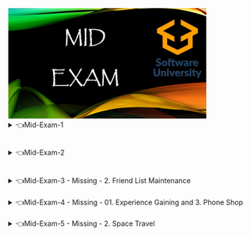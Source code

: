 
<img src="https://github.com/Nenogzar/Academy_SoftUni/blob/main/fundamentals_python/image/10_1.jpg" alt="ME" width="400">


<details><summary>👈Mid-Exam-1 </summary>

> 01. The Biscuit Factory - to solve the task | [judge]() | [problem](https://github.com/Nenogzar/Academy_SoftUni/blob/main/fundamentals_python/lectures/19-21_Mid_Exam_Preparation/my_mid_exam/01_The_Biscuit_Factory.pdf)

<details> <summary>🛠️🐍 Example & Code</summary>

####

<details><summary>🛠️Example</summary>

Create a program that will help Anna calculate how many biscuits her factory can make in a month (**30 days**) and the percentage of production compared tanother factory's production.</br>
First, you will receive the biscuits produced **per day** (per worker). After that, you will receive the count of workers in your factory. Last, you will receive the number of biscuits that the **competing factory produces for 30 days**.</br>
You need tcalculate the production of your factory within **30 days**. Then you should calculate how much more or less biscuits you produce compared tthe other factory (**in percentage**). There will be ncase where the factories will produce the same number of biscuits.</br>
Every **third day** the workers produce **only 75%** of the usual production. Keep in mind that there can be only a whole biscuit after making calculations for each day – format them tthe lower number.</br>
In the end, **print the number** of biscuits produced for **30 days** in the following format:</br>
**"You have produced {countBiscuits} biscuits for the past month.**"</br>
Then print the **percentage of the difference**, formatted tthe 2nd decimal place, in the following format:</br>
If your production is **bigger** than the other factory:</br>
**"You produce {percentage} percent more biscuits."**</br>
If not:</br>
**"You produce {percentage} percent less biscuits."**

#### Input

* On the first line, you will receive the number of biscuits a worker produces per day – an integer number in the range [1…200].
* On the second line, you will receive the count of the workers in your factory – an integer number in the range [1…1000].
* On the third line, you will receive the number of biscuits that the competing factory produces for 30 days – an integer number in the range [1…264].
NOTE: The input will always be in the correct format.

#### Output

* Print the number of biscuits produced for 30 days in the format described above.
* Print the percentage of the difference formatted tthe 2nd decimal place in the format described above.

#### Constraints
* The percentage can be over 100%.
* There will be ncase where the factories will produce the same number of biscuits.

| Input                | Output                                                                                            |
|----------------------|---------------------------------------------------------------------------------------------------|
| 78</br>8</br>16000   | You have produced 17160 biscuits for the past month.</br>You produce 7.25 percent more biscuits.  |
| 65</br>12</br>26000  | You have produced 21450 biscuits for the past month.</br>You produce 17.50 percent less biscuits. |
| 163</br>16</br>67020 | You have produced 71720 biscuits for the past month.</br>You produce 7.01 percent more biscuits.  |

</details>
 <details> <summary>🐍Code</summary>

```Python

```

</details>
</details>

> 2. Coffee Lover | [judge]()  | [problem]() |

<details> <summary>🛠️🐍 Example & Code</summary>

<details><summary>🛠️Example</summary>

_John is a lover of expensive and luxurious coffees._

Create a program that helps John keep track of the coffee he has. You will receive a list of the coffees that John has in stock, on a single line separated by a single space in the following format:</br>
**"{coffee1} {coffee2} {coffee3} ... {coffeeNn}"**.
Then you will receive a number – n - a count of commands you need to execute over your list. There are four possible commands:

* **"Include {coffee}"**:
  * Add the coffee at the end of your list.
* **"Remove {first/last} {numberOfCoffees}"**:
  * Depending on the input, remove either the "**first**" or the "**last**" number of coffees from your list.
  * If you have fewer coffees in your list than the given number, skip this command.
* **"Prefer {coffeeIndex1} {coffeeIndex2}"**:
  * If both coffee indexes exist in your list, take the two coffees and change their places.
  * Otherwise, skip the command.
* **"Reverse"**:
  * Reverse the order of the coffees.

In the end, print the manipulated list in the following format:
"Coffees:
{coffee1} {coffee2} … {coffeeNn}"


#### Input / Constraints

* On the 1st line, you will receive the **starting** list with the names of the coffees separated by a " " (empty space).
* On the 2nd line, you will receive the **number** of commands - n – an integer in the range [1…100].
* On the following n lines, you will be receiving **commands** in the format described above.
#### Output
* Print the list after the manipulations in the format described above.

####



| Input                                                                                                                                                                         | Output                                                                    |
|-------------------------------------------------------------------------------------------------------------------------------------------------------------------------------|---------------------------------------------------------------------------|
| Arabica Liberica Charrieriana Magnistipula Robusta BulkCoffee StrongCoffee </br> 5 </br>Include TurkishCoffee</br>Remove first 2</br>Remove last 1</br>Prefer 3 1</br>Reverse | Coffees:</br>StrongCoffee Magnistipula Robusta BulkCoffe Charrieriana     |
| Arabica Robusta BulkCoffee StrongCoffee TurkishCoffee</br>5</br>Include OrdinaryCoffee</br>Remove first 1</br>Prefer 0 1</br>Prefer 3 1</br>Reverse                           | Coffees:</br>OrdinaryCoffee Robusta StrongCoffee TurkishCoffee BulkCoffee |
| Robusta StrongCoffee BulkCoffee TurkishCoffee Arabica</br>3</br>Include OrdinaryCoffee</br>Remove first 1</br>Prefer 4 1                                                      | Coffees:</br>StrongCoffee OrdinaryCoffee TurkishCoffee Arabica BulkCoffee |

</details>
 <details> <summary>🐍Code</summary>

```Python
coffee = input().split()
number_of_commands = int(input())
 
for i in range(number_of_commands):
    command = input().split()
    if command[0] == "Include":
        new_coffee = command[1]
        if new_coffee not in coffee:
            coffee.append(new_coffee)
    elif command[0] == "Remove":
        if command[1] == "first":
            command[2] = int(command[2])
            coffee = coffee[command[2]:]
        elif command[1] == "last":
            command[2] = int(command[2])
            coffee = coffee[:- command[2]]
    elif command[0] == "Prefer":
        index1 = int(command[1])
        index2 = int(command[2])
        if 0 <= index1 < len(coffee) and 0 <= index2 < len(coffee):
            coffee[index1], coffee[index2] = coffee[index2], coffee[index1]
    elif command[0] == "Reverse":
        coffee.reverse()
 
print(f"Coffees:")
print(f"{coffee}")

```

</details>
</details>

> 3. The Angry Cat  | [judge]()  | [problem]() |



<details> <summary>🛠️🐍 Example & Code</summary>

####

<details><summary>🛠️Example</summary>

_John is very angry with his owner because he left him alone during the teamwork defenses for the Programming Fundamentals Course at SoftUni. It's time for John to get his payback, and he will do it by breaking various household items._

Each item has a **price rating**, a number that describes how valuable that item is for John's owner. You will be **given an entry point** from which John will **break** the **items to his left** and **then** to **his right**. John **will never** break the item at his **entry point**.</br>
You must calculate the damage to **both** his **left** and **right**, then print **only the higher (bigger)** damage to the household. If both **sums** are **equal**, print the **left** one.</br>
#### Input / Constrains
* On the first line, you will receive the price ratings, separated by (", "). Each element will be an integer in the range [-231… 231].
* On the second line, you will receive the entry point, which will always be between the second and the penultimate element in the array.
* On the third line, you will receive the type of items John wants to break, which will be one of the following:
  * "cheap" – items that have a lower price rating than the entry point item
  * "expensive" – items that have the same price rating, or higher price rating than the entry point item
#### Output
* A single line containing the sum of price ratings and their position based on the entry point in the following format:
  * "{position} - {sum of price ratings}"
  * Positions can be "Right" or "Left"

| Input                                                      | Output    |
|------------------------------------------------------------|-----------|
| 1, 5, 1</br>1</br>cheap                                    | Left - 1  |
| 5, 10, 12, 5, 4, 20</br>3</br>cheap                        | Right - 4 |
| -2, 2, 1, 5, 9, 3, 2, -2, 1, -1, -3, 3</br>7</br>expensive | Left - 20 |

</details>

 <details> <summary>🐍Code</summary>

Bilyana Panova
```Python
def cheap_summing(side, entry_point):
    return sum([x for x in side if x < entry_point])

def expensive_summing(side, entry_point):
    return sum([x for x in side if x >= entry_point])

def main():
    price_rating = [int(x) for x in input().split(", ")]
    entry_point = int(input())
    type_of_items = input()

    left_side = price_rating[:entry_point]
    right_side = price_rating[entry_point + 1:]
    entry_point_value = price_rating[entry_point]

    if type_of_items == "cheap":
        if cheap_summing(left_side, entry_point_value) >= cheap_summing(right_side, entry_point_value):
            print(f"Left - {cheap_summing(left_side, entry_point_value)}")
        else:
            print(f"Right - {cheap_summing(right_side, entry_point_value)}")
    elif type_of_items == "expensive":
        if expensive_summing(left_side, entry_point_value) >= expensive_summing(right_side, entry_point_value):
            print(f"Left - {expensive_summing(left_side, entry_point_value)}")
        else:
            print(f"Right - {expensive_summing(right_side, entry_point_value)}")

if __name__ == "__main__":
    main()
```
Dobromir Dimitrov
```Python
def calculate_low_cost(aList, points):
    cost = 0
    for item in aList:
        if item < points:
            cost += item
    return cost

def calculate_high_cost(aList, points):
    cost = 0
    for item in aList:
        if item >= points:
            cost += item
    return cost

def main():
    priceRatings = list(map(int, input().split(", ")))
    entryPoint = int(input())
    targetType = input()
    costTarget = priceRatings[entryPoint]
    rightList = priceRatings[entryPoint + 1:]
    leftList = priceRatings[:entryPoint]
    if targetType == "cheap":
        leftDamage = calculate_low_cost(leftList, costTarget)
        rightDamage = calculate_low_cost(rightList, costTarget)
    elif targetType == "expensive":
        leftDamage = calculate_high_cost(leftList, costTarget)
        rightDamage = calculate_high_cost(rightList, costTarget)
    if leftDamage >= rightDamage:
        print(f"Left - {leftDamage}")
    else:
        print(f"Right - {rightDamage}")

if __name__ == "__main__":
    main()
```

</details>
</details>
</details>

######

<details><summary>👈Mid-Exam-2 </summary>

> 01. Burger Bus   | [judge]()  | [problem]() |- to solve the task 

<details> <summary>🛠️🐍 Example & Code</summary>

####

<details><summary>🛠️Example</summary>

_The Burger Bus travels around the country and serves delicious burgers. You need thelp the owner keep track of his
income and expenses along the way._</br>
First, you will receive the number of cities the bus has visited. Then for every city, you will receive:
* the name of the city
* how much money the owner earned
* owner's expenses

Every 3rd (third) city the bus visits, the owner organizes a special event tensure a true "Burger Bus" experience, spending an additional 50% over costs.</br>
In every 5th (fifth) city, it is raining, and the owner losses 10% of the money he earned. In a rainy city, there is npossibility torganize a special event.</br>
You have tcalculate the owner's profit for each city and his total profit from the tour. Profit is calculated by deducting the expenses from the income.</br>
#### Input
The input will consist of:
* Number of cities – integer in the range [1…15]
* For each city, you will receive the following information:
  * name of the city - string
  * owner's income - a real number in the range [0.0…10 000.0]
  * owner's expenses - a real number in the range [0.0…10 000.0]
* The input will always be in the correct format.
#### Output
* For every city, you need tprint the following message: </br>
**"In {cityName} Burger Bus earned {profit} leva."**
* At the end of the tour, print:</br>
**"Burger Bus total profit: {totalProfit} leva."**
NOTE: The profit and the total profit should be formatted tthe 2nd decimal place

| Input                                                                                                                                                                             | Output                                                                                                                                                                                                                                                                         |
|-----------------------------------------------------------------------------------------------------------------------------------------------------------------------------------|--------------------------------------------------------------------------------------------------------------------------------------------------------------------------------------------------------------------------------------------------------------------------------|
| 3</br>Sofia</br>895.67</br>213.50</br>Plovdiv</br>2563.20</br>890.26</br>Burgas</br>2360.55</br>600.00</br>                                                                       | In Sofia Burger Bus earned 682.17 leva.</br>In Plovdiv Burger Bus earned 1672.94 leva.</br>In Burgas Burger Bus earned 1460.55 leva.</br>Burger Bus total profit: 3815.66 leva.                                                                                                |
| 5</br>Lille</br>2226.00</br>1200.60</br>Rennes</br>6320.60</br>5460.20</br>Reims</br>600.20</br>452.32</br>Bordeaux</br>6925.30</br>2650.40</br>Montpellier</br>680.50</br>290.20 | In Lille Burger Bus earned 1025.40 leva.</br>In Rennes Burger Bus earned 860.40 leva.</br>In Reims Burger Bus earned -78.28 leva.</br>In Bordeaux Burger Bus earned 4274.90 leva.</br>In Montpellier Burger Bus earned 322.25 leva.</br>Burger Bus total profit: 6404.67 leva. |

</details>
 <details> <summary>🐍Code</summary>

```Python
def profit(earned, expense):
    return earned - expense


def special_event(expense):
    return expense * 1.5


def loss(expense):
    return expense * 0.9


city_num = int(input())
report = {}
total_profit = 0

for position in range(1, city_num + 1):
    city = input()
    owner_earned = float(input())
    owner_expense = float(input())

    if position % 3 == 0:
        current_profit = profit(owner_earned, special_event(owner_expense))
    elif position % 5 == 0:
        current_profit = profit(owner_earned, loss(owner_expense))
    else:
        current_profit = profit(owner_earned, owner_expense)

    total_profit += current_profit
    report[city] = {'earned': owner_earned, 'expense': owner_expense, 'profit': current_profit}

    # Print individual city message
    print(f"In {city} Burger Bus earned {current_profit:.2f} leva.")

# Print total profit message at the end
print(f"Burger Bus total profit: {total_profit:.2f} leva.")
```

</details>
</details>

> 2. Numbers  | [judge]()  | [problem]() |

<details> <summary>🛠️🐍 Example & Code</summary>

####

<details><summary>🛠️Example</summary>

You are given numbers in a sequence on a single line, separated by a space. After that, you will receive commands that modify the sequence differently:

* **"Add {value}"** - you should add the given value tthe end of the sequence.
* **"Remove {value}"** - you should remove the first occurrence of the given value if there is such.
* **"Replace {value} {replacement}"** - you should replace the first occurrence of the given value with the replacement if there is such occurrence.
* **"Collapse {value}"** you must remove each number with a value less than the given one.

When you receive the command "Finish", you should print the modified sequence and end the program.

Input:
* On the first line, you will receive a sequence with numbers, separated by spaces - integers in the range [-1000…1000].
* On the following lines, you will receive commands until the "Finish" command is received.
* The commands will always be valid.

Output
* Print a single line the array of numbers separated by a space, with the modified values.

| Input                                                   | Output        |
|---------------------------------------------------------|---------------|
| 1 4 5 19</br>Add 1</br>Remove 4</br>Finish              | 1 5 19 1      |
| 1 20 -1 10</br>Collapse 8</br>Finish</br>               | 20 10         |
| 5 9 70 -56 9 9</br>Replace 9 10</br>Remove 9</br>Finish | 5 10 70 -56 9 |


</details>
 <details> <summary>🐍Code</summary>

```Python
def add_num(list_num, num):
    list_num.append(num)
    return list_num


def rem_num(list_num, num):
    if num in list_num:
        list_num.remove(num)
    return list_num


def rep_num(list_num, num, r_num):
    if num in list_num:
        index = list_num.index(num)
        list_num[index] = r_num
    return list_num


def colaps_num(list_num, upper_limit):
    filtered_list = [num for num in list_num if num >= upper_limit]
    return filtered_list


input_numbers = list(map(int, input().split(" ")))
command = input()
while command != "Finish":

    command_list = list(map(str, command.split(" ")))
    if len(command_list) == 2:
        first = int(command_list[1])
    elif len(command_list) == 3:
        first, second = int(command_list[1]), int(command_list[2])

    if command_list[0] == "Add":
        input_numbers = add_num(input_numbers, first)
    elif command_list[0] == "Remove":
        input_numbers = rem_num(input_numbers, first)
    elif command_list[0] == "Replace":
        input_numbers = rep_num(input_numbers, first, second)
    elif command_list[0] == "Collapse":
        input_numbers = colaps_num(input_numbers, first)

    command = input()

result_string = ' '.join(map(str, input_numbers))
print(result_string)
```
```Python
def add_num(list_num, num):
    list_num.append(num)
    return list_num


def rem_num(list_num, num):
    if num in list_num:
        list_num.remove(num)
    return list_num


def rep_num(list_num, num, r_num):
    if num in list_num:
        index = list_num.index(num)
        list_num[index] = r_num
    return list_num


def collapse_num(list_num, upper_limit):
    list_num = [num for num in list_num if num >= upper_limit]
    return list_num


def execute_command(command_list, input_numbers):
    if len(command_list) == 2:
        first = int(command_list[1])
    elif len(command_list) == 3:
        first, second = int(command_list[1]), int(command_list[2])

    if command_list[0] == "Add":
        return add_num(input_numbers, first)
    elif command_list[0] == "Remove":
        return rem_num(input_numbers, first)
    elif command_list[0] == "Replace":
        return rep_num(input_numbers, first, second)
    elif command_list[0] == "Collapse":
        return collapse_num(input_numbers, first)


input_numbers = list(map(int, input().split(" ")))
command = input()

while command != "Finish":
    command_list = list(map(str, command.split(" ")))
    input_numbers = execute_command(command_list, input_numbers)
    command = input()

result_string = ' '.join(map(str, input_numbers))
print(result_string)
```
```Python
sequence_of_numbers = [int(x) for x in input().split()]
 
while True:
    commands = input()
 
    if commands == "Finish":
        print(*sequence_of_numbers)
        break
 
    commands = commands.split()
    action = commands[0]
    value = int(commands[1])
    if action == "Add":
        sequence_of_numbers.append(value)
 
    elif action == "Remove":
        sequence_of_numbers.remove(value)
 
    elif action == "Replace":
        replace_value = int(commands[2])
        find_index = sequence_of_numbers.index(value)
        sequence_of_numbers.remove(value)
        sequence_of_numbers.insert(find_index, replace_value)
 
    elif action == "Collapse":
        sequence_of_numbers = [x for x in sequence_of_numbers if x >= value]
```

</details>
</details>

> 3. Deck of Cards  | [judge]()  | [problem]() |

<details> <summary>🛠️🐍 Example & Code</summary>

####

<details><summary>🛠️Example</summary>

You will **receive a list** of Cards on a single line **separated by ", "**. On the **next line**, you will receive a number **n**. On the next **n** lines, you will receive commands that could be:

* **"Add, {CardName}"**: 
  * Add the given card tthe card deck and print: **"Card successfully added"**
  * If it is already in the deck, print:  **"Card is already in the deck"**
* **"Remove, {CardName}"**:
  * Remove the given card from the card deck and print:  **"Card successfully removed"**
  * If it is not in the deck, print: **"Card not found"**
* **"Remove At, {index}"**:
  * Remove the card at the given index and print: **"Card successfully removed"**
  * If the index is not in the range of the list, print: **"Index out of range"**
* **"Insert, {index}, {CardName}"**:
  * Add the card at the given index and print: **"Card successfully added"**
  * If the index is out of range, print: **"Index out of range"**
  * If the index is in range, but the card is already in the deck, print: **"Card is already added"**

#### Input

* The first input line will contain the list of cards.
* The second input will be the number of commands – an integer number in the range [0…50].
* On the following input lines, you will be receiving commands.

#### Output

* After going through all the commands, you need tprint all cards on a single line separated by ", ".

| Input                                                                                                                                     | Output                                                                                                                                                 |
|-------------------------------------------------------------------------------------------------------------------------------------------|--------------------------------------------------------------------------------------------------------------------------------------------------------|
| Ace of Diamonds, Queen of Hearts, King of Clubs</br>3</br>Add, King of Diamonds</br>Insert, 2, Jack of Spades</br>Remove, Ace of Diamonds | Card successfully added</br>Card successfully added</br>Card successfully removed</br>Queen of Hearts, Jack of Spades, King of Clubs, King of Diamonds |
| Twof Clubs, King of Spades, Five of Spades, Jack of Hearts</br>2</br>Add, Twof Clubs</br>Remove, Five of Hearts                       | Card is already in the deck</br>Card not found</br>Twof Clubs, King of Spades, Five of Spades, Jack of Hearts                                        |
| Jack of Spades, Ace of Clubs, Jack of Clubs</br>2</br>Insert, -1, Queen of Spades</br>Remove At, 1                                        | Index out of range</br>Card successfully removed</br>Jack of Spades, Jack of Clubs                                                                     |
</details>

 <details> <summary>🐍Code</summary>

```Python
def add_card(list_card, card_name):
    if card_name not in list_card:
        list_card.append(card_name)
        print("Card successfully added")
    else:
        print("Card is already in the deck")


def remove_card(list_card, card_name):
    if card_name in list_card:
        list_card.remove(card_name)
        print("Card successfully removed")
    else:
        print("Card not found")


def remove_index_card(list_card, index):
    if 0 <= index < len(list_card):
        list_card.pop(index)
        print("Card successfully removed")
    else:
        print("Index out of range")


def insert_card(list_card, index, card_name):
    if abs(index) <= len(list_card):
        if card_name not in list_card:
            list_card.insert(index, card_name)
            print("Card successfully added")
        else:
            print("Card is already added")
    else:
        print("Index out of range")


cards_list = list(map(str, input().split(", ")))
manipulation_range = int(input())

for _ in range(manipulation_range):
    command = list(map(str, input().split(", ")))

    manipulation = command[0]

    if len(command) == 3:
        card_name = command[2]
        position = int(command[1])
        if manipulation == "Insert":
            insert_card(cards_list, position, card_name)
        else:
            print("Invalid command format")
    elif len(command) == 2:
        if manipulation == "Add":
            add_card(cards_list, command[1])
        elif manipulation == "Remove":
            remove_card(cards_list, command[1])
        elif manipulation == "Remove At":
            position = int(command[1])
            remove_index_card(cards_list, position)

# print(cards_list)
print(",".join(cards_list))
```

</details>
</details>
</details>

######

<details><summary>👈Mid-Exam-3  - Missing - 2. Friend List Maintenance</summary>

> 01. Cooking Masterclass	  | [judge]()  | [problem]() |

<details> <summary>🛠️🐍 Example & Code</summary>

####

<details><summary>🛠️Example</summary>

_George is starting his own course, a Cooking Masterclass. So, he asked you tbuy the needed items._</br>
The number of items depends on how many students will sign up for the course. The educational set for one student consists of 1 package of flour, 10 eggs, and an apron.</br> 
You will be given George's budget, the number of students signed, and each item's price. You should help George calculate if the budget is enough tbuy all the items or how much more money he needs.</br> 
You should know that the aprons get dirty often, sGeorge should buy 20% more, rounded up tthe next integer. Also, every fifth package of flour is free. </br>

* Input / Constraints

#### The input data will consist of:

* budget - a floating-point number in the range [0.00…1000.00]
* students - an integer in the range [0…100]
* price for a package of flour - a floating-point number in the range [0.00…100.00]
* price for a single egg - a floating-point number in the range [0.00…100.00]
* price for a single apron - a floating-point number in the range [0.00…100.00]
The input data will always be valid. There is nneed tcheck it explicitly.
#### Output
The output should be printed on the console.
* If the calculated price of the items is less or equal tthe budget:
  * "Items purchased for {the cost of the items}$."
* If the calculated price is more than the budget:
  * "{neededMoney}$ more needed."
* All prices must be formatted ttwdigits after the decimal point.

| Input                                   | Output                      |
|-----------------------------------------|-----------------------------|
| 50</br>2</br>1.0</br>0.10</br>10.0      | Items purchased for 34.00$. |
| 100</br>25</br>4.0</br>1.0</br>6.0      | 410.00$ more needed.        |
| 946</br>20</br>12.05</br>0.42</br>27.89 | 0.16$ more needed.          |

</details>
 <details> <summary>🐍Code</summary>

```Python
import math

budget = float(input())
students = int(input())
price_flour = float(input())
price_one_egg = float(input()) * 10
price_apron = float(input())

po_malk= 0
for n in range(1, students + 1):
    if n % 5 == 0:
        po_malk+= 1


total_price_flour = price_flour * (students - po_malko)
total_price_egg = price_one_egg * students
total_price_apron = price_apron * (math.ceil(students*1.2))

razhod = (total_price_flour + total_price_egg + total_price_apron)

if razhod <= budget:
    print(f"Items purchased for {razhod:.2f}$.")
else:
    print(f"{abs(budget - razhod):.2f}$ more needed.")
```

</details>
</details>

> 2. Friend List Maintenance   | [judge]()  | [problem]() | - Missing Condition


<details> <summary>🛠️🐍 Example & Code</summary>

####

<details><summary>🛠️Example</summary>

| Input | Output |
|-------|--------|
|       |        |
|       |        |

</details>
 <details> <summary>🐍Code</summary>

```Python


```

</details>
</details>

> 3. Chat Logger  | [judge]()  | [problem]() |


<details> <summary>🛠️🐍 Example & Code</summary>

<details><summary>🛠️Example</summary>

A company hires you to create a program that implements a chat logger which works with commands. You may receive the following commands:

* **"Chat {message}"**:
  * Add the message at the last position in the chat.
* **"Delete {message}"**:
  * Delete the message if it exists.
  * Otherwise, ignore the command.
* **"Edit {message} {editedVersion}"**:
  * Update the message with the edited version.
  * If it does not exist, ignore the command.
* **"Pin {message}"**:
  * Find the given message and move it to the last index.
  * If it does not exist, ignore the command.
* **"Spam {message1} {message2} {messageN}"**:
  * Add all messages at the end of the chat.
* **"end"**:
  * Stop receiving commands.

After the "end" command, you should print the chat history starting from the first message.

#### Input

* Until you receive "end", you will be receiving commands.
* 
#### Output

* As output, you must print the chat starting from the first message. Every message must be in a new line.
* Constraints
* The command will always be valid.


####



| Input                                                                                                | Output                                                      |
|------------------------------------------------------------------------------------------------------|-------------------------------------------------------------|
| Chat Hello</br>Chat darling</br>Edit darling Darling</br>Spam how are you</br>Delete Darling</br>end | Hello</br>how</br>are</br>you                               |
| Chat Hello</br>Delete John</br>Pin Hi</br>end                                                        | Hello                                                       |
| Chat John</br>Spam Let's go to the zoo</br>Edit zoo cinema</br>Chat tonight</br>Pin John</br>end     | Let's</br>go</br>to</br>the</br>cinema</br>tonight</br>John |

</details>

 <details> <summary>🐍Code</summary>

```Python
command = input().split()
 
chat = []
 
while command[0] != "end":
    word = command[1]
 
    if command[0] == "Chat":
        chat.append(word)
 
    elif command[0] == "Delete":
        if word in chat:
            chat.remove(word)
 
    elif command[0] == "Edit":
        if word in chat:
            chat.remove(word)
            command[1] = command[2]
            chat.append(command[1])
 
    elif command[0] == "Pin":
        if word in chat:
            chat.remove(word)
            chat.append(word)
            # word = chat[-1]
 
    elif command[0] == "Spam":
        chat.extend(command[1::])
 
    command = input().split()
 
print("\n".join(chat))
```

</details>
</details>
</details>



####
<details><summary>👈Mid-Exam-4  - Missing  - 01. Experience Gaining and 3. Phone Shop </summary>

> 01. Experience Gaining   | [judge]()  | [problem]() |- Missing Condition


<details> <summary>🛠️🐍 Example & Code</summary>

####

<details><summary>🛠️Example</summary>

| Input | Output |
|-------|--------|
|       |        |
|       |        |

</details>
 <details> <summary>🐍Code</summary>

```Python

```

</details>
</details>

> 2. Tax Calculator  | [judge]()  | [problem]() | - to solve the task

<details> <summary>🛠️🐍 Example & Code</summary>

####

<details><summary>🛠️Example</summary>

_The National Revenue Agency hired you tcreate software, which will help them tcalculate the vehicle taxes.</br>_
You will be given a string representing vehicles that will be taxed. Each vehicle is separated by ">>", where the first element is a string representing the car type, the second element is an integer representing the years the tax should be paid, and the third element is an integer representing the kilometers traveled.</br>
There are three valid types of vehicles:</br>
* "**family**" – the initial tax for a family car is 50 euros</br>
* " **heavyDuty**" – the initial tax for a heavy-duty is 80 euros</br>
* "**sports**" – the initial tax for a sports car is 100 euros</br>
If the car is not valid print **"Invalid car type."** and continue tthe next vehicle.</br>
When calculating tax keep in mind the following rules:</br> 
* For a **family** car, the tax declines by 5 euros for every year in use. Also, the tax increases by **12 euros** for every **3000 km**. traveled. 
* For a **heavyDuty** car, the tax declines by 8 euros for every year in use. Also, the tax increases by **14 euros** for every **9000 km**. traveled.
* For a **sports** car, the tax declines by 9 euros for every year in use. Also, the tax increase by **18 euros** for every **2000 km**. Traveled.</br>

#### Input</br>
You receive a string representing the vehicles, separated with ">>": **"vehicle1>>vehicle2>>vehicle3…"**.
#### Output</br>
* Upon every successful taxed car print: "**A {car type} car will pay {total tax tpay} euros in taxes.**" Format the total tax tpay tthe second digit after the decimal point.
* On the last line, print how much the National Revenue Agency will collect: **"The National Revenue Agency will collect {total tax collected} euros in taxes."** Formatted tthe second digit after the decimal point.

| Input                                                                                   | Output                                                                                                                                                                                                                                                                                    |
|-----------------------------------------------------------------------------------------|-------------------------------------------------------------------------------------------------------------------------------------------------------------------------------------------------------------------------------------------------------------------------------------------|
| family 3 7210>>van 4</br> 2345>>heavyDuty 9 31000>>sports 4</br> 7410                   | A family car will pay 59.00 euros in taxes.</br>Invalid car type.</br>A heavyDuty car will pay 50.00 euros in taxes.</br>A sports car will pay 118.00 euros in taxes.                                                                                                                     |
| family 5 3210>>pickUp 1</br> 1345>>heavyDuty 7 21000>>sports 5 </br>9410>>family 3 9012 | A family car will pay 37.00 euros in taxes.</br>Invalid car type.</br>A heavyDuty car will pay 52.00 euros in taxes.</br>A sports car will pay 127.00 euros in taxes.</br>A family car will pay 71.00 euros in taxes.</br>The National Revenue Agency will collect 287.00 euros in taxes. |

</details>
 <details> <summary>🐍Code</summary>

```Python


```

</details>
</details>

> 3. Phone Shop   | [judge]()  | [problem]() |- to solve the task

<details> <summary>🛠️🐍 Example & Code</summary>

####

<details><summary>🛠️Example</summary>

_Kevin has a phone shop. He has torder new models, but his storage is slarge that he doesn't know which phone models he has._

Write a program that will help Kevin not tbuy unnecessary phones. You will receive a list of phones separated by "**,** " (comma and space). After that, until you receive **"End"**, you will receive different commands, each on a new line. The commands are:</br>
* **"Add - {phone}"**:
  * Add the given phone tthe storage.
  * If the phone already **exists**, you should **skip** this line.
* **"Remove - {phone}"**:
  * Remove the phone from the storage **if it exists**.
  * Otherwise, ignore the command.
* **"Bonus phone - {oldPhone}:{newPhone}"**:
  * If the old phone exists, add the new phone **after** the **old one**.
  * Otherwise, ignore the command.
* **"Last - {phone}"**:
  * If the given **phone exists**, you should change its position and **put it last** in your storage.
  * Otherwise, **ignore** the command.

#### Input</br>
On the first line - list of phones separated by ", " (comma and space)</br>
On the next lines - commands until you receive "End"</br>
#### Output</br>
After receiving the "End" command, print the phones in your storage, separated by ", " (comma and space)

| Input                                                                                   | Output                            |
|-----------------------------------------------------------------------------------------|-----------------------------------|
| SamsungA50, MotorolaG5, IphoneSE</br>Add - Iphone10</br>Remove - IphoneSE</br>End       | SamsungA50, MotorolaG5, Iphone10  |
| HuaweiP20, XiaomiNote</br>Remove - Samsung</br>Bonus phone - XiaomiNote:Iphone5</br>End | HuaweiP20, XiaomiNote, Iphone5    |
| SamsungA50, MotorolaG5, HuaweiP10</br>Last - SamsungA50</br>Add - MotorolaG5</br>End    | MotorolaG5, HuaweiP10, SamsungA50 |

</details>

 <details> <summary>🐍Code</summary>

```Python

```

</details>
</details>
</details>


####
<details><summary>👈Mid-Exam-5  - Missing - 2. Space Travel</summary>

> 01. The Hunting Games  | [judge]()  | [problem]() |


<details> <summary>🛠️🐍 Example & Code</summary>


<details><summary>🛠️Example</summary>

####

_A group of friends has decided to participate in a game. The first stage of the game is to gather some supplies. They have a list, and your job is to help them follow it and make the needed calculations._

Write a program that calculates the needed provisions for a quest in the woods.</br>
First, you will receive the days of the adventure, the count of the players, and the group's energy. Afterward, you will receive provisions for a day for one person:

* Water
* Food
* 
The group calculates how many supplies they'd need for the adventure and takes that much water and food.
Every day they chop wood and lose a certain amount of energy. For each of the days, you are going to receive the amount of energy lost from chopping wood. The program should end if the energy reaches 0 or less.</br>
Every second day they drink water, which boosts their energy with 5% of their current energy and at the same time drops their water supplies by 30% of their current water.</br>
Every third day they eat, which reduces their food supplies (all food they have) by the following amount:</br>
**{currentFood} / {countOfPeople}** and at the same time raises their group's energy by 10%.</br>
The chopping of wood, the drinking of water, and the eating happen in the order above.</br>
If they have enough energy to finish the quest, print the following message:</br>
**"You are ready for the quest. You will be left with - {energyLevel} energy!"**</br>
If they run out of energy, print the following message and the food and water they were left with before they ran out of energy:</br>
**"You will run out of energy. You will be left with {food} food and {water} water."**</br>

### Input / Constraints

* On the 1st line, you will receive a number N - the days of the adventure – an integer in the range [1…100].
* On the 2nd line – the number of players – an integer in the range [1 – 1000].
* On the 3rd line - the group's energy – a real number in the range [1 - 50000].
* On the 4th line – water per day for one person – a real number [0.00 – 1000.00].
* On the 5th line – food per day for one person – a real number [0.00 – 1000.00].
* On the next N lines – one for each of the days – the amount of energy loss– a real number in the range [0.00 - 1000.00].
* You will always have enough food and water.

### Output
* The final numbers should be formatted to the second digit after the decimal separator.


| Input                                                                                                                                        | Output |
|----------------------------------------------------------------------------------------------------------------------------------------------|--------|
| 10</br>7</br>5035.5</br>11.3</br>7.2</br>942.3</br>500.57</br>520.68</br>540.87</br>505.99</br>630.3</br>784.20</br>321.21</br>456.8</br>330 |You are ready for the quest. You will be left with - 658.72 energy!|
|12</br>6</br>4430</br>9.8</br>5.5</br>620.3</br>840.2</br>960.1</br>220</br>340</br>674</br>365</br>345.5v</br>212</br>412.12</br>258 496|You will run out of energy. You will be left with 229.17 food and 118.59 water.|

</details>
 
<details> <summary>🐍Code</summary>

#### Konstantin Aleksiev
```Python
days_of_the_adventure = int(input())
number_of_players = int(input())
groups_energy = float(input())
water_per_day_per_person = float(input())
food_per_day_per_person = float(input())

current_water = number_of_players * water_per_day_per_person * days_of_the_adventure
all_food = number_of_players * food_per_day_per_person * days_of_the_adventure
days_count_for_water = 0
days_count_for_food = 0

for day in range(1, days_of_the_adventure + 1):
    chopping_wood = float(input())
    groups_energy -= chopping_wood
    days_count_for_water += 1

    if groups_energy <= 0:
        break

    if days_count_for_water >= 2:
        groups_energy = (groups_energy * 0.05) + groups_energy
        current_water = current_water - (current_water * 0.3)
        days_count_for_water = 0

    days_count_for_food += 1
    if days_count_for_food >= 3:
        groups_energy = (groups_energy * 0.1) + groups_energy
        all_food = all_food - (all_food / number_of_players)
        days_count_for_food = 0

if groups_energy > 1:
    print(f"You are ready for the quest. You will be left with - {groups_energy :.2f} energy!")
else:
    print(f"You will run out of energy. You will be left with {all_food :.2f} food and {current_water :.2f} water.")

# print(f"{int(current_water)}")
# print(f"{int(all_food)}")
```


</details>
</details>

> 2. Space Travel	  | [judge]()  | [problem]() | - Missing Condition


<details> <summary>🛠️🐍 Example & Code</summary>

####

<details><summary>🛠️Example</summary>

| Input | Output |
|-------|--------|
|       |        |
|       |        |

</details>
 <details> <summary>🐍Code</summary>

```Python


```

</details>
</details>

> 3. School Library	  | [judge]()  | [problem]() |

<details> <summary>🛠️🐍 Example & Code</summary>

####

<details><summary>🛠️Example</summary>

Your task is tdan online book library.
On the first line, you will receive a string representing a shelf with books in the library. Every book is separated with "&".

On the next lines until the "Done" command, you will be receiving the commands separated with " | ":

* "Add Book | {book name}":
  * Add the book in the first place on the shelf.
  * If the book is already present on the shelf, ignore the command.
* "Take Book | {book name}":
  * Remove the book with the given name only if the book is on the shelf.
  * Otherwise, ignore this command.
* "Swap Books | {book1} | {book2}":
  * If both books are on the shelf, swap their places.
  * If at least one is missing, ignore the command.
* "Insert Book | {book name}":
  * Add the given book at the end of the shelf.
  * If the book is already present on the shelf, ignore the command.
* "Check Book | {index}":
  * Print the name of the book, which is at the given index.
  * If the index is invalid, ignore the command.

#### Input
* On the 1st line, you will receive a string representing a shelf with books in the library, separated by "&".
* On the following lines, until you receive "Done", you will be receiving commands in the format described above.
#### Output
* Print the collection of books joined by ", ":
"{firstBook}, {secondBook}, … {lastBook}"
#### Constraints
* You won't receive duplicate book names in the initial list of books.

#### Input

Don Quixote&The Great Gatsby&Moby Dick</br>
Add Book | Ulysses</br>
Take Book | Don Quixote</br>
Insert Book | Alice's Adventures in Wonderland</br>
Done

#### Output


Ulysses, The Great Gatsby, Moby Dick, Alice's Adventures in Wonderland

#### Input
Anna Karenina&Heart of Darkness&Catch-22&The Stranger</br>
Add Book | Catch-22</br>
Swap Books | Anna Karenina | Catch-22</br>
Take Book | David Copperfield</br>
Done

#### Output
Catch-22, Heart of Darkness, Anna Karenina, The Stranger

#### Input
War and Peace&Hamlet&Ulysses&Madame Bovary</br>
Check Book | 2</br>
Swap Books | Don Quixote | Ulysses</br>
Done</br>

#### Output
Ulysses</br>
War and Peace, Hamlet, Ulysses, Madame Bovary


</details>

 <details> <summary>🐍Code</summary>

```Python
shelf = input().split("&")

while True:
    command = input().split(" | ")
    action = command[0]

    if action == "Done":
        break

    elif action == "Add Book":
        book_name = command[1]
        if book_name not in shelf:
            shelf.insert(0, book_name)

    elif action == "Take Book":
        book_name = command[1]
        if book_name in shelf:
            shelf.remove(book_name)

    elif action == "Swap Books":
        book1 = command[1]
        book2 = command[2]
        if book1 in shelf and book2 in shelf:
            index1, index2 = shelf.index(book1), shelf.index(book2)
            shelf[index1], shelf[index2] = shelf[index2], shelf[index1]

    elif action == "Insert Book":
        book_name = command[1]
        if book_name not in shelf:
            shelf.append(book_name)

    elif action == "Check Book":
        index = int(command[1])
        if 0 <= index < len(shelf):
            print(shelf[index])

print(", ".join(shelf))
```
```Python
def add_book(shelf, book_name):
    if book_name not in shelf:
        shelf.insert(0, book_name)

def take_book(shelf, book_name):
    if book_name in shelf:
        shelf.remove(book_name)

def swap_books(shelf, book1, book2):
    if book1 in shelf and book2 in shelf:
        index1, index2 = shelf.index(book1), shelf.index(book2)
        shelf[index1], shelf[index2] = shelf[index2], shelf[index1]

def insert_book(shelf, book_name):
    if book_name not in shelf:
        shelf.append(book_name)

def check_book(shelf, index):
    if 0 <= index < len(shelf):
        print(shelf[index])

shelf = input().split("&")

while True:
    command = input().split(" | ")
    action = command[0]

    if action == "Done":
        break

    elif action == "Add Book":
        add_book(shelf, command[1])

    elif action == "Take Book":
        take_book(shelf, command[1])

    elif action == "Swap Books":
        swap_books(shelf, command[1], command[2])

    elif action == "Insert Book":
        insert_book(shelf, command[1])

    elif action == "Check Book":
        check_book(shelf, int(command[1]))

print(", ".join(shelf))
```


</details>
</details>
</details>
